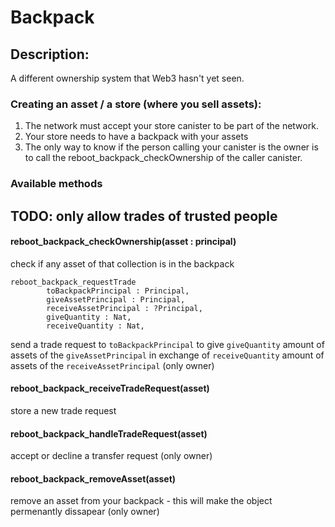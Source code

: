 # Backpack

## Description:
A different ownership system that Web3 hasn't yet seen.



### Creating an asset / a store (where you sell assets):

1. The network must accept your store canister to be part of the network.
2. Your store needs to have a backpack with your assets
3. The only way to know if the person calling your canister is the owner is to call the reboot_backpack_checkOwnership of the caller canister.


### Available methods

## TODO: only allow trades of trusted people

#### reboot_backpack_checkOwnership(asset : principal)
check if any asset of that collection is in the backpack

```
reboot_backpack_requestTrade
        toBackpackPrincipal : Principal,
        giveAssetPrincipal : Principal,
        receiveAssetPrincipal : ?Principal,
        giveQuantity : Nat,
        receiveQuantity : Nat,
```
send a trade request to `toBackpackPrincipal` to give `giveQuantity` amount of assets of the  `giveAssetPrincipal` in exchange of `receiveQuantity` amount of assets of the `receiveAssetPrincipal` (only owner)

#### reboot_backpack_receiveTradeRequest(asset)
store a new trade request

#### reboot_backpack_handleTradeRequest(asset)
accept or decline a transfer request (only owner)

#### reboot_backpack_removeAsset(asset)
remove an asset from your backpack - this will make the object permenantly dissapear (only owner)